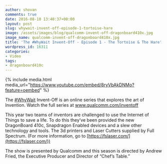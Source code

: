 ```yaml
---
author: shovan
comments: true
date: 2016-08-10 13:40:37+00:00
layout: post
slug: whywait-invent-off-episode-1-tortoise-hare
image: /assets/images/blog/qualcomm-invent-off-dragonboard410x.jpg
image_name: qualcomm-invent-off-dragonboard410x.jpg
title: 'The #WhyWait Invent-Off - Episode 1 - The Tortoise & The Hare'
wordpress_id: 16311
categories:
- Video
tags:
- dragonboard410c
---
```


{% include media.html media_url="https://www.youtube.com/embed/8ryVbAkDNMo?feature=oembed" %}

The [#WhyWait](https://www.youtube.com/results?q=%23WhyWait) Invent-Off is an online series that explores the art of Invention. Watch the full series at www.qualcomm.com/inventoff

This year two teams of inventors are challenged to use the Internet of Things to save a life. To do this they’ve been provided the new DragonBoard 410c, Snapdragon Enabled devices and a slew other technology and tools. The 3d printers and Laser Cutters supplied by Full Spectrum. (For more information, go to [https://fslaser.com/](https://fslaser.com/))

The show is presented by Qualcomm and this season is directed by Andrew Fried, the Executive Producer and Director of “Chef’s Table.”
